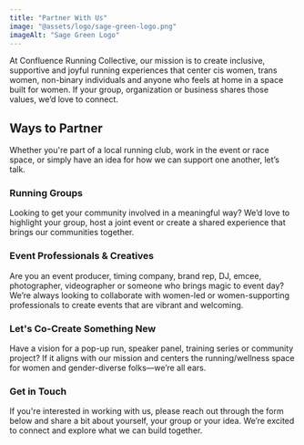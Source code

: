 ```yaml
---
title: "Partner With Us"
image: "@assets/logo/sage-green-logo.png"
imageAlt: "Sage Green Logo"
---
```

At Confluence Running Collective, our mission is to create inclusive, supportive and joyful running experiences that center cis women, trans women, non-binary individuals and anyone who feels at home in a space built for women. If your group, organization or business shares those values, we’d love to connect.

## Ways to Partner

Whether you're part of a local running club, work in the event or race space, or simply have an idea for how we can support one another, let’s talk.

### Running Groups
Looking to get your community involved in a meaningful way? We’d love to highlight your group, host a joint event or create a shared experience that brings our communities together.

### Event Professionals & Creatives
Are you an event producer, timing company, brand rep, DJ, emcee, photographer, videographer or someone who brings magic to event day? We’re always looking to collaborate with women-led or women-supporting professionals to create events that are vibrant and welcoming.

### Let's Co-Create Something New 
Have a vision for a pop-up run, speaker panel, training series or community project? If it aligns with our mission and centers the running/wellness space for women and gender-diverse folks—we’re all ears.

### Get in Touch
If you're interested in working with us, please reach out through the form below and share a bit about yourself, your group or your idea. We’re excited to connect and explore what we can build together.